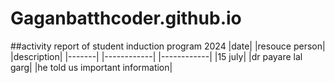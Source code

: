 # Gaganbatthcoder.github.io
##activity report of student induction program 2024
|date| |resouce person| |description|
|-------| |------------| |------------|
|15 july| |dr payare lal garg| |he told us important information|
